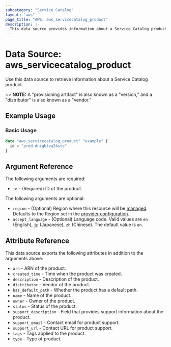 ```yaml
---
subcategory: "Service Catalog"
layout: "aws"
page_title: "AWS: aws_servicecatalog_product"
description: |-
  This data source provides information about a Service Catalog product.
---
```


# Data Source: aws_servicecatalog_product

Use this data source to retrieve information about a Service Catalog product.

~> **NOTE:** A "provisioning artifact" is also known as a "version," and a "distributor" is also known as a "vendor."

## Example Usage

### Basic Usage

```terraform
data "aws_servicecatalog_product" "example" {
  id = "prod-dnigbtea24ste"
}
```

## Argument Reference

The following arguments are required:

* `id` - (Required) ID of the product.

The following arguments are optional:

* `region` - (Optional) Region where this resource will be [managed](https://docs.aws.amazon.com/general/latest/gr/rande.html#regional-endpoints). Defaults to the Region set in the [provider configuration](https://registry.terraform.io/providers/hashicorp/aws/latest/docs#aws-configuration-reference).
* `accept_language` - (Optional) Language code. Valid values are `en` (English), `jp` (Japanese), `zh` (Chinese). The default value is `en`.

## Attribute Reference

This data source exports the following attributes in addition to the arguments above:

* `arn` - ARN of the product.
* `created_time` - Time when the product was created.
* `description` - Description of the product.
* `distributor` - Vendor of the product.
* `has_default_path` - Whether the product has a default path.
* `name` - Name of the product.
* `owner` - Owner of the product.
* `status` - Status of the product.
* `support_description` - Field that provides support information about the product.
* `support_email` - Contact email for product support.
* `support_url` - Contact URL for product support.
* `tags` - Tags applied to the product.
* `type` - Type of product.
